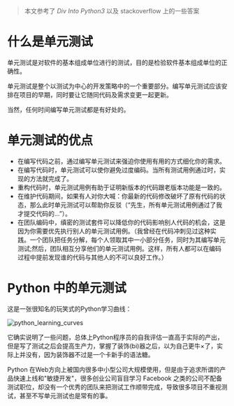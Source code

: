 > 本文参考了 _Div Into Python3_ 以及 stackoverflow 上的一些答案

# 什么是单元测试

单元测试是对软件的基本组成单位进行的测试，目的是检验软件基本组成单位的正确性。

单元测试是整个以测试为中心的开发策略中的一个重要部分。编写单元测试应该安排在项目的早期，同时要让它随同代码及需求变更一起更新。

当然，任何时间编写单元测试都是有好处的。

# 单元测试的优点


- 在编写代码之前，通过编写单元测试来强迫你使用有用的方式细化你的需求。
- 在编写代码时，单元测试可以使你避免过度编码。当所有测试用例通过时，实现的方法就完成了。
- 重构代码时，单元测试用例有助于证明新版本的代码跟老版本功能是一致的。
- 在维护代码期间，如果有人对你大喊：你最新的代码修改破坏了原有代码的状态，那么此时单元测试可以帮助你反驳（“先生，所有单元测试用例通过了我才提交代码的...”）。
- 在团队编码中，缜密的测试套件可以降低你的代码影响别人代码的机会，这是因为你需要优先执行别人的单元测试用例。（我曾经在代码冲刺见过这种实践。一个团队把任务分解，每个人领取其中一小部分任务，同时为其编写单元测试;然后，团队相互分享他们的单元测试用例。这样，所有人都可以在编码过程中提前发现谁的代码与其他人的不可以良好工作。）


# Python 中的单元测试

这是一张很知名的玩笑式的Python学习曲线：

![python_learning_curves](https://raw.githubusercontent.com/Dobiasd/articles/master/programming_language_learning_curves/python.png)

它确实说明了一些问题，总体上Python程序员的自我评估一直高于实际的产出，但是写了测试之后会提高生产力，掌握了装饰(bi)器之后，以为自己更牛×了，实际上并没有，因为装饰器不过是一个卡新手的语法糖。

Python 在Web方向上被国内很多中小型公司大规模使用，但是由于追求所谓的产品快速上线和"敏捷开发"，很多创业公司盲目学习 Facebook 之类的公司不配备测试职位，却没有一个优秀的团队来把测试工作顺带完成，导致很多项目不重视测试，甚至不写单元测试也是常有的事。
